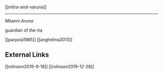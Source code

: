 [[mitra-and-varuna]]

---

Mitanni *Aruna*


guardian of the ṛta

[[parpola1985]]
[[anghelina2013]]

## External Links
[[rolinson2019-9-16]]
[[rolinson2019-12-28]]